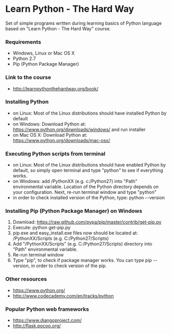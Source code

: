 Learn Python - The Hard Way
=========================
Set of simple programs written during learning basics of Python language based on "Learn Python - The Hard Way" course.
### Requirements
* Windows, Linux or Mac OS X
* Python 2.7
* Pip (Python Package Manager)

### Link to the course
* http://learnpythonthehardway.org/book/

### Installing Python
* on Linux: Most of the Linux distributions should have installed Python by default
* on Windows: Download Python at: https://www.python.org/downloads/windows/ and run installer
* on Mac OS X: Download Python at: https://www.python.org/downloads/mac-osx/

### Executing Python scripts from terminal
* on Linux: Most of the Linux distributions should have enabled Python by default, so simply open terminal and type "python" to see if everything works.
* on Windows: add /PythonXX (e.g. c:/Python27) into "Path" environmental variable. Location of the Python directory depends on your configuration. Next, re-run terminal window and type "python"
* in order to check installed version of the Python, type: python --version

### Installing Pip (Python Package Manager) on Windows
1. Download: https://raw.github.com/pypa/pip/master/contrib/get-pip.py
2. Execute: python get-pip.py
3. pip.exe and easy_install.exe files now should be located at: /PythonXX/Scripts (e.g. C:/Python27/Scripts)
4. Add "/PythonXX/Scripts" (e.g. C:/Python27/Scripts) directory into "Path" environmental variable.
5. Re-run terminal window
6. Type "pip", to check if package manager works. You can type pip --version, in order to check version of the pip.

### Other resources
* https://www.python.org/
* http://www.codecademy.com/en/tracks/python

### Popular Python web frameworks
* https://www.djangoproject.com/
* http://flask.pocoo.org/
